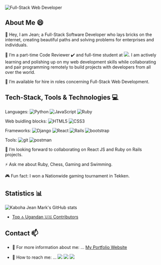 <!--
**KabohaJeanMark/KabohaJeanMark** is a ✨ _special_ ✨ repository because its `README.md` (this file) appears on your GitHub profile.

Here are some ideas to get you started:

- 🔭 I’m currently working on ...
- 🌱 I’m currently learning ...
- 👯 I’m looking to collaborate on ...
- 🤔 I’m looking for help with ...
- 💬 Ask me about ...
- 📫 How to reach me: ...
- 😄 Pronouns: ...
- ⚡ Fun fact: ...
- [![Top Langs](https://github-readme-stats.vercel.app/api/top-langs/?username=KabohajeanMark)](https://github.com/anuraghazra/github-readme-stats) 
-->
![Full-Stack Web Developer](https://user-images.githubusercontent.com/44635784/110093819-31e6fa80-7dac-11eb-885a-b936272a445a.gif)

## About Me 😄
:wave: Hey, I am Jean; a Full-Stack Software Developer who lays bricks on the internet, creating beautiful paths and solving problems for enterprises and individuals.

🌱 I’m a part-time Code Reviewer ✔️ and full-time student at ![](https://img.shields.io/badge/Microverse-blueviolet). I am actively learning and polishing up on my web development skills while collaborating and pair programming remotely to build projects with developers from all over the world.

🔭 I’m available for hire in roles concerning Full-Stack Web Development.

## Tech-Stack, Tools & Technologies :computer:

 Languages: <img alt="Python" src="https://img.shields.io/badge/python%20-%2314354C.svg?&style=for-the-badge&logo=python&logoColor=white"/>  <img alt="JavaScript" src="https://img.shields.io/badge/javascript%20-%23323330.svg?&style=for-the-badge&logo=javascript&logoColor=%23F7DF1E"/>  <img alt="Ruby" src="https://img.shields.io/badge/ruby-%23CC342D.svg?&style=for-the-badge&logo=ruby&logoColor=white"/> 

Web buidling blocks: <img alt="HTML5" src="https://img.shields.io/badge/HTML5-E34F26?style=for-the-badge&logo=html5&logoColor=white"/> <img alt="CSS3" src="https://img.shields.io/badge/CSS3-1572B6?style=for-the-badge&logo=css3&logoColor=white"/>

Frameworks: <img alt="Django" src="https://img.shields.io/badge/django%20-%23092E20.svg?&style=for-the-badge&logo=django&logoColor=white"/> <img alt="React" src="https://img.shields.io/badge/react%20-%2320232a.svg?&style=for-the-badge&logo=react&logoColor=%2361DAFB"/> <img alt="Rails" src="https://img.shields.io/badge/rails%20-%23CC0000.svg?&style=for-the-badge&logo=ruby-on-rails&logoColor=white"/> <img alt="bootstrap" src="https://img.shields.io/badge/Bootstrap-563D7C?style=for-the-badge&logo=bootstrap&logoColor=white">

Tools: <img alt="git" src="https://img.shields.io/badge/Git-F05032?style=for-the-badge&logo=git&logoColor=white"/> <img alt="postman" src="https://img.shields.io/badge/Postman-FF6C37?style=for-the-badge&logo=Postman&logoColor=white" />

👯 I’m looking forward to collaborating on React JS and Ruby on Rails projects. 

⚡ Ask me about Ruby, Chess, Gaming and Swimming.

:video_game: Fun fact: I won a Nationwide gaming tournament in Tekken.

## Statistics :bar_chart:

![Kaboha Jean Mark's GitHub stats](https://github-readme-stats.vercel.app/api?username=KabohajeanMark&show_icons=true&theme=dracula)

- [Top 🔝 Ugandan 🇺🇬 Contributors](https://commits.top/uganda.html)

## Contact 📫

- :link: For more information about me: ... [My Portfolio Website](https://kabohajeanmark.onrender.com/)

- 💬 How to reach me: ... [![](https://img.shields.io/badge/LinkedIn-0077B5?style=for-the-badge&logo=linkedin&logoColor=white)](https://www.linkedin.com/in/jean-mark-kaboha-software-engineer/) 
[![](https://img.shields.io/badge/Twitter-1DA1F2?style=for-the-badge&logo=twitter&logoColor=white)](https://twitter.com/jean_quintus)
[![](https://img.shields.io/badge/Gmail-D14836?style=for-the-badge&logo=gmail&logoColor=white)](https://mail.google.com/mail/?view=cm&source=mailto&to=kabohajeanmark@gmail.com)
